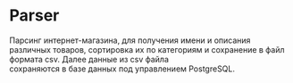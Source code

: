 # Parser
Парсинг интернет-магазина, для получения имени и описания различных товаров, сортировка их по категориям и сохранение в файл формата csv. Далее данные из csv файла  
сохраняются в базе данных под управлением PostgreSQL.
